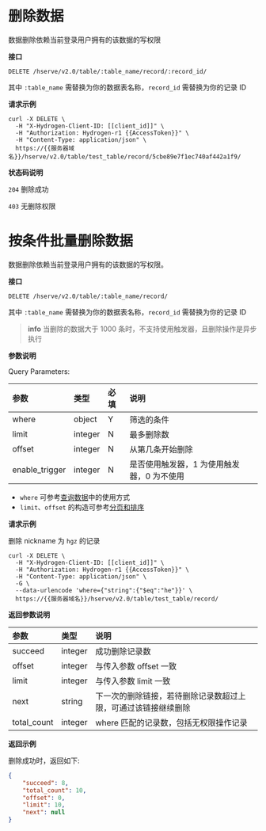 # 删除数据

数据删除依赖当前登录用户拥有的该数据的写权限

**接口**

`DELETE /hserve/v2.0/table/:table_name/record/:record_id/`

其中 `:table_name` 需替换为你的数据表名称，`record_id` 需替换为你的记录 ID

**请求示例**

```shell
curl -X DELETE \
  -H "X-Hydrogen-Client-ID: [[client_id]]" \
  -H "Authorization: Hydrogen-r1 {{AccessToken}}" \
  -H "Content-Type: application/json" \
  https://{{服务器域名}}/hserve/v2.0/table/test_table/record/5cbe89e7f1ec740af442a1f9/
```

**状态码说明**

`204` 删除成功

`403` 无删除权限


# 按条件批量删除数据

数据删除依赖当前登录用户拥有的该数据的写权限。

**接口**

`DELETE /hserve/v2.0/table/:table_name/record/`

其中 `:table_name` 需替换为你的数据表名称，`record_id` 需替换为你的记录 ID

> **info**
> 当删除的数据大于 1000 条时，不支持使用触发器，且删除操作是异步执行

**参数说明**

Query Parameters:

| 参数           | 类型    | 必填 | 说明                                       |
| :------------- | :------ | :--- | :----------------------------------------- |
| where          | object  | Y    | 筛选的条件                                 |
| limit          | integer | N    | 最多删除数                                 |
| offset         | integer | N    | 从第几条开始删除                           |
| enable_trigger | integer | N    | 是否使用触发器，1 为使用触发器，0 为不使用 |

- `where` 可参考[查询数据](./query-record.md)中的使用方式
- `limit`、`offset` 的构造可参考[分页和排序](./limit-and-order.md)

**请求示例**

删除 nickname 为 `hgz` 的记录

```shell
curl -X DELETE \
  -H "X-Hydrogen-Client-ID: [[client_id]]" \
  -H "Authorization: Hydrogen-r1 {{AccessToken}}" \
  -H "Content-Type: application/json" \
  -G \
  --data-urlencode 'where={"string":{"$eq":"he"}}' \
  https://{{服务器域名}}/hserve/v2.0/table/test_table/record/
```

**返回参数说明**

| 参数              | 类型      | 说明                       |
| :--------------- | :-------  | :-----------------------  |
| succeed          |  integer  | 成功删除记录数               |
| offset           |  integer  |  与传入参数 offset 一致     |
| limit            |  integer  |  与传入参数 limit 一致       |
| next             |  string   |  下一次的删除链接，若待删除记录数超过上限，可通过该链接继续删除 |
| total_count      |  integer  |  where 匹配的记录数，包括无权限操作记录  |

**返回示例**

删除成功时，返回如下:
```json
{
    "succeed": 8,
    "total_count": 10,
    "offset": 0,
    "limit": 10,
    "next": null
}
```